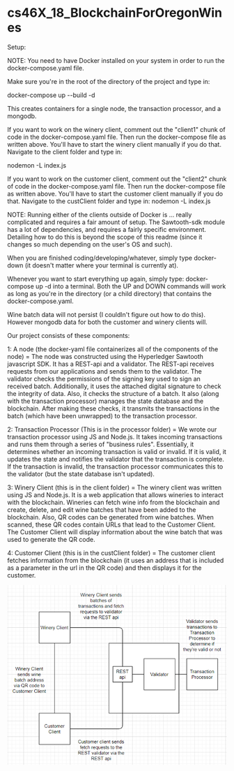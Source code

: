# cs46X_18_BlockchainForOregonWines
Setup:

NOTE: You need to have Docker installed on your system in order to run the docker-compose.yaml file.

Make sure you're in the root of the directory of the project and type in:

docker-compose up --build -d

This creates containers for a single node, the transaction processor, and a mongodb.

If you want to work on the winery client, comment out the "client1" chunk of code in the docker-compose.yaml file.  Then run the docker-compose file as written above.
You'll have to start the winery client manually if you do that.  Navigate to the client folder and type in:

nodemon -L index.js

If you want to work on the customer client, comment out the "client2" chunk of code in the docker-compose.yaml file.  Then run the docker-compose file as written above.
You'll have to start the customer client manually if you do that.  Navigate to the custClient folder and type in:
nodemon -L index.js

NOTE: Running either of the clients outside of Docker is ... really complicated and requires a fair amount of setup.  The Sawtooth-sdk module has a lot of dependencies, and requires a fairly specific environment.  Detailing how to do this is beyond the scope of this readme (since it changes so much depending on the user's OS and such).

When you are finished coding/developing/whatever, simply type docker-down (it doesn't matter where your terminal is currently at).

Whenever you want to start everything up again, simply type:
docker-compose up -d
into a terminal.  Both the UP and DOWN commands will work as long as you're in the directory (or a child directory) that contains the docker-compose.yaml.

Wine batch data will not persist (I couldln't figure out how to do this).  However mongodb data for both the customer and winery clients will.


Our project consists of these components:

1:     A node (the docker-yaml file containerizes all of the components of the node) = The node was constructed using the Hyperledger Sawtooth     javascript SDK.  It has a REST-api and a validator. 
    The REST-api receives requests from our applications and sends them to the validator.  The validator checks the permissions
    of the signing key used to sign an received batch.  Additionally, it uses the attached digital signature to check the integrity
    of data.  Also, it checks the structure of a batch.  It also (along with the transaction processor) manages the state database and the
    blockchain.  After making these checks, it transmits the transactions in the batch (which have been unwrapped) to the transaction processor.

2:  Transaction Processor (This is in the processor folder) = We wrote our transaction processor using JS and Node.js.  It takes incoming transactions and runs them through a series of "business rules".
    Essentially, it determines whether an incoming transaction is valid or invalid.  If it is valid, it updates the state and notifies the validator that the transaction
    is complete.  If the transaction is invalid, the transaction processor communicates this to the validator (but the state database isn't updated).

3:  Winery Client (this is in the client folder) = The winery client was written using JS and Node.js.  It is a web application that allows wineries to interact with the blockchain.  Wineries can fetch wine info from the blockchain and
    create, delete, and edit wine batches that have been added to the blockchain.  Also, QR codes can be generated from wine batches.  When scanned, these QR codes contain URLs that lead to the Customer Client.  The Customer Client will
    display information about the wine batch that was used to generate the QR code.

4:  Customer Client (this is in the custClient folder) = The customer client fetches information from the blockchain (it uses an address that is
    included as a parameter in the url in the QR code) and then displays it for the customer.

![](projecto.PNG)
